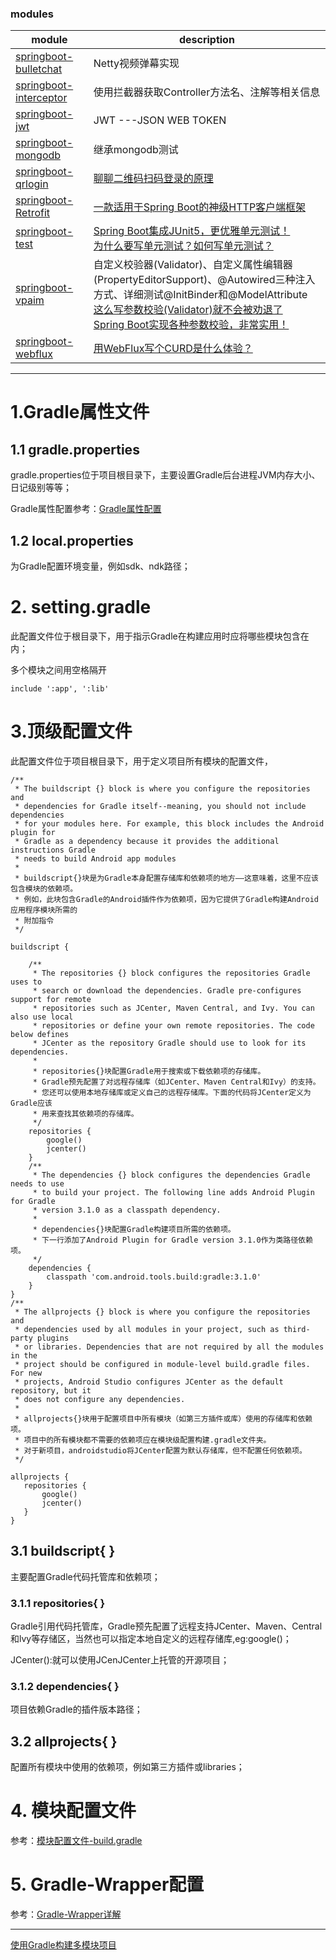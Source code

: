 ### modules

| module | description                                                                                                                                                                                                                                                              |
| ----------------- |--------------------------------------------------------------------------------------------------------------------------------------------------------------------------------------------------------------------------------------------------------------------------|
| [springboot-bulletchat](https://github.com/xmxe/springboot-gradle/tree/master/springboot-bulletchat) | Netty视频弹幕实现   |
| [springboot-interceptor](https://github.com/xmxe/springboot-gradle/tree/master/springboot-interceptor) | 使用拦截器获取Controller方法名、注解等相关信息 |
| [springboot-jwt](https://github.com/xmxe/springboot-gradle/tree/master/springboot-jwt) | JWT ---JSON WEB TOKEN |
| [springboot-mongodb](https://github.com/xmxe/springboot-gradle/tree/master/springboot-mongodb) | 继承mongodb测试  |
| [springboot-qrlogin](https://github.com/xmxe/springboot-gradle/tree/master/springboot-qrlogin) | [聊聊二维码扫码登录的原理](https://mp.weixin.qq.com/s/d-xV8RN18wXPPwhZqUZLew)  |
| [springboot-Retrofit](https://github.com/xmxe/springboot-gradle/tree/master/springboot-Retrofit) | [一款适用于Spring Boot的神级HTTP客户端框架](https://mp.weixin.qq.com/s/kN3B1W6pNsTrxJJ0DLtbgQ)  |
| [springboot-test](https://github.com/xmxe/springboot-gradle/tree/master/springboot-test) | [Spring Boot集成JUnit5，更优雅单元测试！](https://mp.weixin.qq.com/s/cWUdtoKxlQ-20bKn09F3tw) <br /> [为什么要写单元测试？如何写单元测试？](https://mp.weixin.qq.com/s/aHQTuIQ90U7zXWuQyTaZiw) |
| [springboot-vpaim](https://github.com/xmxe/springboot-gradle/tree/master/springboot-vpaim) | 自定义校验器(Validator)、自定义属性编辑器(PropertyEditorSupport)、@Autowired三种注入方式、详细测试@InitBinder和@ModelAttribute <br />[这么写参数校验(Validator)就不会被劝退了](https://mp.weixin.qq.com/s/zm_jZuzAlc-JcqAQLTv7jQ)<br />[Spring Boot实现各种参数校验，非常实用！](https://mp.weixin.qq.com/s/AfNNzLoIeu7YpQhRKlqNzg) |
| [springboot-webflux](https://github.com/xmxe/springboot-gradle/tree/master/springboot-webflux)  | [用WebFlux写个CURD是什么体验？](https://mp.weixin.qq.com/s/Bdda3n-o4-IhZjJPg80nVg) |


---

# 1.Gradle属性文件

## 1.1 gradle.properties

gradle.properties位于项目根目录下，主要设置Gradle后台进程JVM内存大小、日记级别等等；

Gradle属性配置参考：[Gradle属性配置](https://docs.gradle.org/current/userguide/build_environment.html#sec:gradle_configuration_properties)

## 1.2 local.properties

为Gradle配置环境变量，例如sdk、ndk路径；


# 2. setting.gradle

此配置文件位于根目录下，用于指示Gradle在构建应用时应将哪些模块包含在内；

多个模块之间用空格隔开

```
include ':app', ':lib'
```

# 3.顶级配置文件

此配置文件位于项目根目录下，用于定义项目所有模块的配置文件，

```
/**
 * The buildscript {} block is where you configure the repositories and
 * dependencies for Gradle itself--meaning, you should not include dependencies
 * for your modules here. For example, this block includes the Android plugin for
 * Gradle as a dependency because it provides the additional instructions Gradle
 * needs to build Android app modules
 *
 * buildscript{}块是为Gradle本身配置存储库和依赖项的地方——这意味着，这里不应该包含模块的依赖项。
 * 例如，此块包含Gradle的Android插件作为依赖项，因为它提供了Gradle构建Android应用程序模块所需的
 * 附加指令
 */

buildscript {

    /**
     * The repositories {} block configures the repositories Gradle uses to
     * search or download the dependencies. Gradle pre-configures support for remote
     * repositories such as JCenter, Maven Central, and Ivy. You can also use local
     * repositories or define your own remote repositories. The code below defines
     * JCenter as the repository Gradle should use to look for its dependencies.
     *
     * repositories{}块配置Gradle用于搜索或下载依赖项的存储库。
     * Gradle预先配置了对远程存储库（如JCenter、Maven Central和Ivy）的支持。
     * 您还可以使用本地存储库或定义自己的远程存储库。下面的代码将JCenter定义为Gradle应该
     * 用来查找其依赖项的存储库。
     */
    repositories {
        google()
        jcenter()
    }
    /**
     * The dependencies {} block configures the dependencies Gradle needs to use
     * to build your project. The following line adds Android Plugin for Gradle
     * version 3.1.0 as a classpath dependency.
     * 
     * dependencies{}块配置Gradle构建项目所需的依赖项。
     * 下一行添加了Android Plugin for Gradle version 3.1.0作为类路径依赖项。
     */
    dependencies {
        classpath 'com.android.tools.build:gradle:3.1.0'
    }
}
/**
 * The allprojects {} block is where you configure the repositories and
 * dependencies used by all modules in your project, such as third-party plugins
 * or libraries. Dependencies that are not required by all the modules in the
 * project should be configured in module-level build.gradle files. For new
 * projects, Android Studio configures JCenter as the default repository, but it
 * does not configure any dependencies.
 * 
 * allprojects{}块用于配置项目中所有模块（如第三方插件或库）使用的存储库和依赖项。
 * 项目中的所有模块都不需要的依赖项应在模块级配置构建.gradle文件夹。
 * 对于新项目，androidstudio将JCenter配置为默认存储库，但不配置任何依赖项。
 */
 
allprojects {
   repositories {
       google()
       jcenter()
   }
}
```

## 3.1 buildscript{ }

主要配置Gradle代码托管库和依赖项；

### 3.1.1 repositories{ }

Gradle引用代码托管库，Gradle预先配置了远程支持JCenter、Maven、Central和lvy等存储区，当然也可以指定本地自定义的远程存储库,eg:google()；

JCenter():就可以使用JCenJCenter上托管的开源项目；

### 3.1.2 dependencies{ }

项目依赖Gradle的插件版本路径；

## 3.2 allprojects{ }

配置所有模块中使用的依赖项，例如第三方插件或libraries；

# 4. 模块配置文件

参考：[模块配置文件-build.gradle](https://blog.csdn.net/niuba123456/article/details/81074171)

# 5. Gradle-Wrapper配置

参考：[Gradle-Wrapper详解](https://blog.csdn.net/niuba123456/article/details/81074340)

------

[使用Gradle构建多模块项目](https://mp.weixin.qq.com/s/pKbGiAesAd9hoq70w3kzvA)